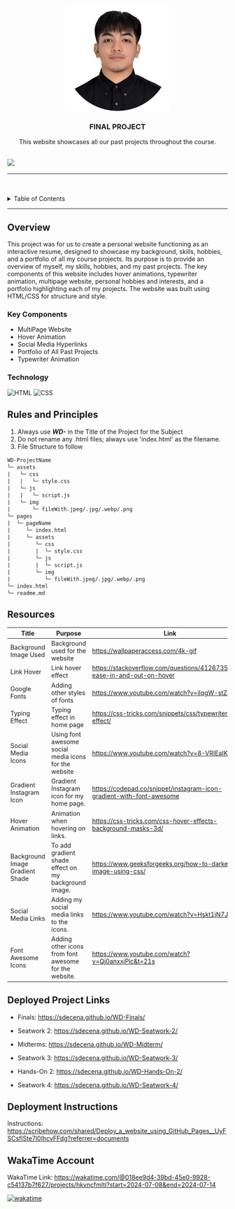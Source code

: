 <a name="readme-top">

<br/>

<br />
<div align="center">
  <a href="https://github.com/sdecena/">
  <!-- TODO: If you want to add logo or banner you can add it here -->
    <img src="./assets/img/pic-page.png" alt="e" width="240" height="240">
  </a>
<!-- TODO: Change Title to the name of the title of your Project -->
  <h3 align="center">FINAL PROJECT</h3>
</div>
<!-- TODO: Make a short description -->
<div align="center">
 This website showcases all our past projects throughout the course.
</div>

<br />

<!-- TODO: Change the zyx-0314 into your github username  -->
<!-- TODO: Change the WD-Template-Project into the same name of your folder -->
![](https://visit-counter.vercel.app/counter.png?page=sdecena/WD-Finals)

---

<br />
<br />

<!-- TODO: If you want to add more layers for your readme -->
<details>
  <summary>Table of Contents</summary>
  <ol>
    <li>
      <a href="#overview">Overview</a>
      <ol>
        <li>
          <a href="#key-components">Key Components</a>
        </li>
        <li>
          <a href="#technology">Technology</a>
        </li>
      </ol>
    </li>
    <li>
      <a href="#rules-and-principles">Rules and Principles</a>
    </li>
    <li>
      <a href="#resources">Resources</a>
    </li>
        <li>
      <a href="#deployed-project-links">Deployed Project Links</a>
    </li>
        <li>
      <a href="#deployment-instructions">Deployment Instructions</a>
    </li>
        <li>
      <a href="#wakatime-account">WakaTime Account</a>
    </li>
  </ol>
</details>

---

## Overview

<!-- TODO: To be changed -->
<!-- The following are just sample -->
<!-- Description of the project in details. -->

<!-- Guiding Question:
- What is the project
- Whats the purpose
- What are key components
- What technology used and how it is used -->

This project was for us to create a personal website functioning as an interactive resume, designed to showcase my background, skills, hobbies, and a portfolio of all my course projects. Its purpose is to provide an overview of myself, my skills, hobbies, and my past projects. The key components of this website includes hover animations, typewriter animation, multipage website, personal hobbies and interests, and a portfolio highlighting each of my projects. The website was built using HTML/CSS for structure and style.


### Key Components
<!-- TODO: List of Key Components -->
<!-- The following are just sample -->
- MultiPage Website
- Hover Animation
- Social Media Hyperlinks
- Portfolio of All Past Projects
- Typewriter Animation


### Technology
<!-- TODO: List of Technology Used -->
![HTML](https://img.shields.io/badge/HTML-E34F26?style=for-the-badge&logo=html5&logoColor=white)
![CSS](https://img.shields.io/badge/CSS-1572B6?style=for-the-badge&logo=css3&logoColor=white)


## Rules and Principles
1. Always use ***WD-*** in the Title of the Project for the Subject
2. Do not rename any .html files; always use 'index.html' as the filename.
3. File Structure to follow

```
WD-ProjectName
└─ assets
|   └─ css
|   |   └─ style.css
|   └─ js
|   |   └─ script.js
|   └─ img
|       └─ fileWith.jpeg/.jpg/.webp/.png
└─ pages
|  └─ pageName
|     └─ index.html
|     └─ assets
|        └─ css
|        |  └─ style.css
|        └─ js
|        |  └─ script.js
|        └─ img
|           └─ fileWith.jpeg/.jpg/.webp/.png
└─ index.html
└─ readme.md
```

## Resources

<!-- TODO: Add References -->
| Title | Purpose | Link |
|-|-|-|
| Background Image Used | Background used for the website | https://wallpaperaccess.com/4k-gif |
| Link Hover | Link hover effect | https://stackoverflow.com/questions/41267357/css-ease-in-and-out-on-hover |
| Google Fonts | Adding other styles of fonts | https://www.youtube.com/watch?v=iIqgW-stZmE |
| Typing Effect | Typing effect in home page | https://css-tricks.com/snippets/css/typewriter-effect/ |
| Social Media Icons | Using font awesome social media icons for the website | https://www.youtube.com/watch?v=8-VRIEaIKqI |
| Gradient Instagram Icon | Gradient Instagram icon for my home page. | https://codepad.co/snippet/instagram-icon-gradient-with-font-awesome |
| Hover Animation | Animation when hovering on links. | https://css-tricks.com/css-hover-effects-background-masks-3d/ |
| Background Image Gradient Shade  | To add gradient shade effect on my background image. | https://www.geeksforgeeks.org/how-to-darken-an-image-using-css/ |
| Social Media Links  | Adding my social media links to the icons. | https://www.youtube.com/watch?v=Hskt1jN7JTc|
| Font Awesome Icons  | Adding other icons from font awesome for the website. | https://www.youtube.com/watch?v=Qj0anxxjPlc&t=21s |

## Deployed Project Links


- Finals: https://sdecena.github.io/WD-Finals/

- Seatwork 2: https://sdecena.github.io/WD-Seatwork-2/

- Midterms: https://sdecena.github.io/WD-Midterm/

- Seatwork 3: https://sdecena.github.io/WD-Seatwork-3/

- Hands-On 2: https://sdecena.github.io/WD-Hands-On-2/

- Seatwork 4: https://sdecena.github.io/WD-Seatwork-4/


## Deployment Instructions

Instructions: https://scribehow.com/shared/Deploy_a_website_using_GitHub_Pages__UyFSCsflSte7l0IhcvFFdg?referrer=documents


## WakaTime Account
WakaTime Link: https://wakatime.com/@018ee9d4-39bd-45e0-9928-c54137b7f627/projects/hkvncfmlti?start=2024-07-08&end=2024-07-14

[![wakatime](https://wakatime.com/badge/user/018ee9d4-39bd-45e0-9928-c54137b7f627/project/413f6164-c884-4bce-89e3-5458330cfa94.svg)](https://wakatime.com/badge/user/018ee9d4-39bd-45e0-9928-c54137b7f627/project/413f6164-c884-4bce-89e3-5458330cfa94)


